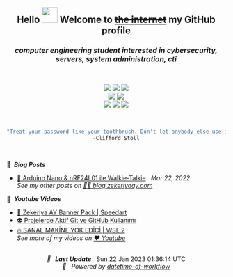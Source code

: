 <div align="center">
  <h2> Hello <img src="https://raw.githubusercontent.com/MartinHeinz/MartinHeinz/master/wave.gif" width="36"> Welcome to <s><a href="https://www.youtube.com/watch?v=k1BneeJTDcU" target="_blank">the internet</a></s> my GitHub profile </h2>
  <h3> <i>computer engineering student interested in cybersecurity, servers, system administration, cti</i> </h3>
  
  <br>
  
  <a href="https://zekeriyaay.com/" target="_blank"> <img src="https://img.shields.io/badge/zekeriyaay.com-%230084FF.svg?style=for-the-badge&logo=Zulip&logoColor=white"/></a>
  <a href="mailto:zekeriya@zekeriyaay.com" target="_blank"> <img src="https://img.shields.io/badge/Mail%20to%20Reach%20Me-%23C8202B.svg?style=for-the-badge&logo=Mail.Ru&logoColor=white"/></a>
  <a href="https://linkedin.com/in/ZekeriyaAY" target="_blank"> <img src="https://img.shields.io/badge/LinkedIn-%230077B5.svg?style=for-the-badge&logo=linkedin&logoColor=white"/></a>
  <br>
  <a href="https://youtube.com/@ZekeriyaAY" target="_blank"> <img src="https://img.shields.io/badge/Youtube-%23FF0000.svg?style=for-the-badge&logo=YouTube&logoColor=white"/></a>
  <a href="https://twitter.com/zekeriyaaycom" target="_blank"> <img src="https://img.shields.io/badge/Twitter-%231DA1F2.svg?style=for-the-badge&logo=Twitter&logoColor=white"/></a>
  <br>
  <a href="https://www.hackerrank.com/ZekeriyaAY" target="_blank"> <img src="https://img.shields.io/badge/HackerRank-2EC866?style=for-the-badge&logo=HackerRank&logoColor=white"/></a>
  <a href="https://tryhackme.com/p/23k" target="_blank"> <img src="https://img.shields.io/badge/TryHackMe-212C42?style=for-the-badge&logo=TryHackMe&logoColor=white"/></a>
  <a href="https://app.hackthebox.com/users/491461" target="_blank"> <img src="https://img.shields.io/badge/HackTheBox-9FEF00?style=for-the-badge&logo=HackTheBox&logoColor=gray"/></a>  
  
<br>
  
  ```js
  "Treat your password like your toothbrush. Don't let anybody else use it, and get a new one every six months."
  -Clifford Stoll
  ``` 
  
</div>

<br>

📝 &nbsp;***Blog Posts***
<!-- BLOG-POST-LIST:START -->
 - [💫 Arduino Nano &amp; nRF24L01 ile Walkie-Talkie](https://blog.zekeriyaay.com/arduino-walkie-talkie) &nbsp; *Mar 22, 2022*<!-- BLOG-POST-LIST:END -->
<br>*See my other posts on [🤙🏼 blog.zekeriyaay.com](https://blog.zekeriyaay.com/)*

🚨 &nbsp;***Youtube Videos*** 
<!-- YOUTUBE-VIDEO-LIST:START -->
 - [💫 Zekeriya AY Banner Pack | Speedart](https://www.youtube.com/watch?v=ohkR-0WmgDY)
 - [👽️ Projelerde Aktif Git ve GitHub Kullanımı](https://www.youtube.com/watch?v=yPl6P1tXTH8)
 - [🔥 SANAL MAKİNE YOK EDİCİ | WSL 2](https://www.youtube.com/watch?v=rMk3uahvdh0)<!-- YOUTUBE-VIDEO-LIST:END -->
<br>*See more of my videos on [❤️ Youtube](https://youtube.com/@ZekeriyaAY)*

<br>

<div align="center">
  <div>
  <i><b>🚩 &nbsp; Last Update</b></i> &nbsp;<!-- LAST-UPDATE:START -->
Sun  22 Jan 2023  01:36:14 UTC
<!-- LAST-UPDATE:END -->
  </div>
  <div>
  <i>
    🚀 &nbsp; Powered by <a href="https://github.com/marketplace/actions/datetime-of-workflow" target="_blank">datetime-of-workflow</a>
  </i>
  </div>
</div>
